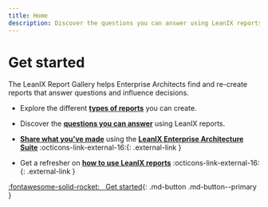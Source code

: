 ```yaml
---
title: Home
description: Discover the questions you can answer using LeanIX reports.
---
```


<!--
??? warning "Alpha"
    This is a work in progress and will most likely have broken links, typos and random thoughts scattered across the site.
-->

# Get started 

The LeanIX Report Gallery helps Enterprise Architects find and re-create reports that answer questions and influence decisions.


- Explore the different **[types of reports](reports.md)** you can create.

- Discover the **[questions you can answer](questions.md)** using LeanIX reports.

- **[Share what you've made](about/index.md)** using the **[LeanIX Enterprise Architecture Suite](https://www.leanix.net/en/solutions/enterprise-architecture-suite)** :octicons-link-external-16:{: .external-link } 

- Get a refresher on **[how to use LeanIX reports](https://docs.leanix.net/docs/insights-through-reports)** :octicons-link-external-16:{: .external-link } 

[:fontawesome-solid-rocket: &nbsp; Get started](reports.md){: .md-button .md-button--primary }
